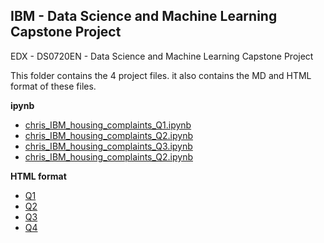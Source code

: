 ## IBM - Data Science and Machine Learning Capstone Project

EDX - DS0720EN - Data Science and Machine Learning Capstone Project

This folder contains the 4 project files. it also contains the MD and HTML format of these files.

**ipynb**

- [chris_IBM_housing_complaints_Q1.ipynb](chris_IBM_housing_complaints_Q1.ipynb)
- [chris_IBM_housing_complaints_Q2.ipynb](chris_IBM_housing_complaints_Q2.ipynb)
- [chris_IBM_housing_complaints_Q3.ipynb](chris_IBM_housing_complaints_Q3.ipynb)
- [chris_IBM_housing_complaints_Q2.ipynb](chris_IBM_housing_complaints_Q2.ipynb)

**HTML format**


- [Q1](chris_IBM_housing_complaints_Q1.html)
- [Q2](chris_IBM_housing_complaints_Q2.html)
- [Q3](chris_IBM_housing_complaints_Q3.html)
- [Q4](chris_IBM_housing_complaints_Q4.html)
